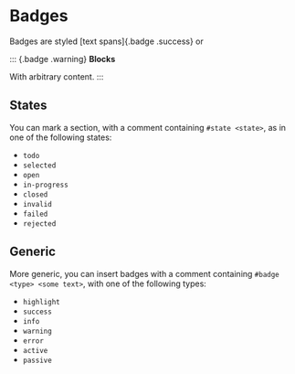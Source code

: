 # Badges

Badges are styled [text spans]{.badge .success} or

::: {.badge .warning}
**Blocks**

With arbitrary content.
:::

## States

You can mark a section, with a comment containing `#state <state>`,
as in one of the following states:

* `todo` <!-- #state todo -->
* `selected` <!-- #state selected -->
* `open` <!-- #state open -->
* `in-progress` <!-- #state in-progress -->
* `closed` <!-- #state closed -->
* `invalid` <!-- #state invalid -->
* `failed` <!-- #state failed -->
* `rejected` <!-- #state rejected -->

## Generic

More generic, you can insert badges with a comment containing `#badge <type> <some text>`,
    with one of the following types:

* `highlight` <!-- #badge highlight Badge Text -->
* `success` <!-- #badge success Badge Text -->
* `info` <!-- #badge info Badge Text -->
* `warning` <!-- #badge warning Badge Text -->
* `error` <!-- #badge error Badge Text -->
* `active` <!-- #badge active Badge Text -->
* `passive` <!-- #badge passive Badge Text -->
